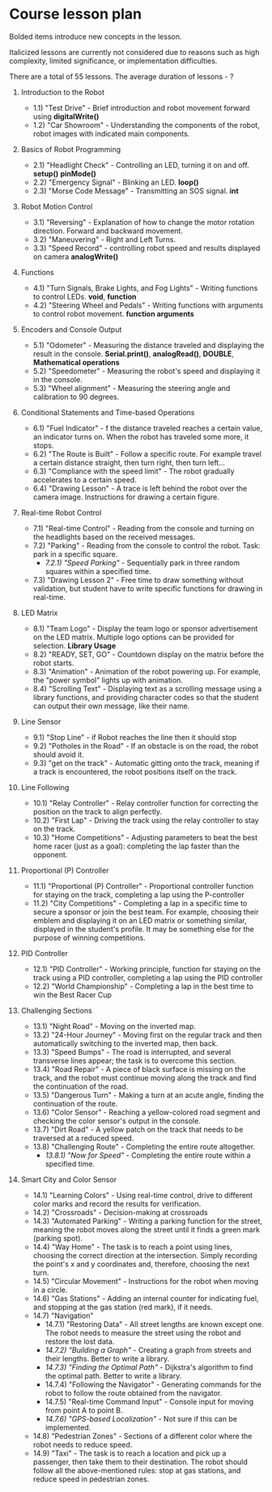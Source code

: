 # Course lesson plan

Bolded items introduce new concepts in the lesson.

Italicized lessons are currently not considered due to reasons such as high complexity, limited significance, or implementation difficulties.

There are a total of 55 lessons. The average duration of lessons - ?

1) Introduction to the Robot
	- 1.1) "Test Drive" - Brief introduction and robot movement forward using **digitalWrite()**
	- 1.2) "Car Showroom" - Understanding the components of the robot, robot images with indicated main components.

2) Basics of Robot Programming
	- 2.1) "Headlight Check" - Controlling an LED, turning it on and off. **setup()** **pinMode()**
	- 2.2) "Emergency Signal" - Blinking an LED. **loop()**
	- 2.3) "Morse Code Message" - Transmitting an SOS signal. **int**

3) Robot Motion Control
	- 3.1) "Reversing" - Explanation of how to change the motor rotation direction. Forward and backward movement.
	- 3.2) "Maneuvering" -  Right and Left Turns.
	- 3.3) "Speed Record" - controlling robot speed and results displayed on camera **analogWrite()**

4) Functions
	- 4.1) "Turn Signals, Brake Lights, and Fog Lights" - Writing functions to control LEDs. **void**, **function**
	- 4.2) "Steering Wheel and Pedals" - Writing functions with arguments to control robot movement. **function arguments**

5) Encoders and Console Output
	- 5.1) "Odometer" - Measuring the distance traveled and displaying the result in the console. **Serial.print()**, **analogRead()**, **DOUBLE**, **Mathematical operations**
	- 5.2) "Speedometer" - Measuring the robot's speed and displaying it in the console.
	- 5.3) "Wheel alignment" - Measuring the steering angle and calibration to 90 degrees.

6) Conditional Statements and Time-based Operations
	- 6.1) "Fuel Indicator" - f the distance traveled reaches a certain value, an indicator turns on. When the robot has traveled some more, it stops.
	- 6.2) "The Route is Built" - Follow a specific route. For example travel a certain distance straight, then turn right, then turn left...
	- 6.3) "Compliance with the speed limit" - The robot gradually accelerates to a certain speed.
	- 6.4) "Drawing Lesson" - A trace is left behind the robot over the camera image. Instructions for drawing a certain figure.

7) Real-time Robot Control
	- 7.1) "Real-time Control" - Reading from the console and turning on the headlights based on the received messages.
	- 7.2) "Parking" - Reading from the console to control the robot. Task: park in a specific square.
		- *7.2.1) "Speed Parking"* - Sequentially park in three random squares within a specified time.
	- 7.3) "Drawing Lesson 2" - Free time to draw something without validation, but student have to write specific functions for drawing in real-time.

8) LED Matrix
	- 8.1) "Team Logo" - Display the team logo or sponsor advertisement on the LED matrix. Multiple logo options can be provided for selection. **Library Usage**
	- 8.2) "READY, SET, GO" - Countdown display on the matrix before the robot starts.
	- 8.3) "Animation" - Animation of the robot powering up. For example, the "power symbol" lights up with animation.
	- 8.4) "Scrolling Text" - Displaying text as a scrolling message using a library functions, and providing character codes so that the student can output their own message, like their name.

9) Line Sensor
	- 9.1) "Stop Line" - if Robot reaches the line then it should stop
	- 9.2) "Potholes in the Road" - If an obstacle is on the road, the robot should avoid it.
	- 9.3) "get on the track" - Automatic gitting onto the track, meaning if a track is encountered, the robot positions itself on the track.

10) Line Following
	- 10.1) "Relay Controller" - Relay controller function for correcting the position on the track to align perfectly.
	- 10.2) "First Lap" - Driving the track using the relay controller to stay on the track.
	- 10.3) "Home Competitions" - Adjusting parameters to beat the best home racer (just as a goal): completing the lap faster than the opponent.

11) Proportional (P) Controller
	- 11.1) "Proportional (P) Controller" - Proportional controller function for staying on the track, completing a lap using the P-controller
	- 11.2) "City Competitions" - Completing a lap in a specific time to secure a sponsor or join the best team. For example, choosing their emblem and displaying it on an LED matrix or something similar, displayed in the student's profile. It may be something else for the purpose of winning competitions.


12) PID Controller
	- 12.1) "PID Controller" - Working principle, function for staying on the track using a PID controller, completing a lap using the PID controller
	- 12.2) "World Championship" - Completing a lap in the best time to win the Best Racer Cup

13) Challenging Sections
	- 13.1) "Night Road" - Moving on the inverted map.
	- 13.2) "24-Hour Journey" - Moving first on the regular track and then automatically switching to the inverted map, then back.
	- 13.3) "Speed Bumps" - The road is interrupted, and several transverse lines appear; the task is to overcome this section.
	- 13.4) "Road Repair" - A piece of black surface is missing on the track, and the robot must continue moving along the track and find the continuation of the road.
	- 13.5) "Dangerous Turn" - Making a turn at an acute angle, finding the continuation of the route.
	- 13.6) "Color Sensor" - Reaching a yellow-colored road segment and checking the color sensor's output in the console.
	- 13.7) "Dirt Road" - A yellow patch on the track that needs to be traversed at a reduced speed.
	- 13.8) "Challenging Route" - Completing the entire route altogether.
		- *13.8.1) "Now for Speed"* - Completing the entire route within a specified time.

14) Smart City and Color Sensor
	- 14.1) "Learning Colors" - Using real-time control, drive to different color marks and record the results for verification.
	- 14.2) "Crossroads" - Decision-making at crossroads
	- 14.3) "Automated Parking" - Writing a parking function for the street, meaning the robot moves along the street until it finds a green mark (parking spot).
	- 14.4) "Way Home" - The task is to reach a point using lines, choosing the correct direction at the intersection. Simply recording the point's x and y coordinates and, therefore, choosing the next turn.
	- 14.5) "Circular Movement" - Instructions for the robot when moving in a circle.
	- 14.6) "Gas Stations" - Adding an internal counter for indicating fuel, and stopping at the gas station (red mark), if it needs.
	- 14.7) "Navigation"
		- 14.7.1) "Restoring Data" - All street lengths are known except one. The robot needs to measure the street using the robot and restore the lost data.
		- *14.7.2) "Building a Graph"* - Creating a graph from streets and their lengths. Better to write a library.
		- *14.7.3) "Finding the Optimal Path"* - Dijkstra's algorithm to find the optimal path. Better to write a library.
		- 14.7.4) "Following the Navigator" - Generating commands for the robot to follow the route obtained from the navigator.
		- 14.7.5) "Real-time Command Input" - Console input for moving from point A to point B.
		- *14.7.6) "GPS-based Localization"* - Not sure if this can be implemented. 
	- 14.8) "Pedestrian Zones" - Sections of a different color where the robot needs to reduce speed.
	- 14.9) "Taxi" - The task is to reach a location and pick up a passenger, then take them to their destination. The robot should follow all the above-mentioned rules: stop at gas stations, and reduce speed in pedestrian zones.
